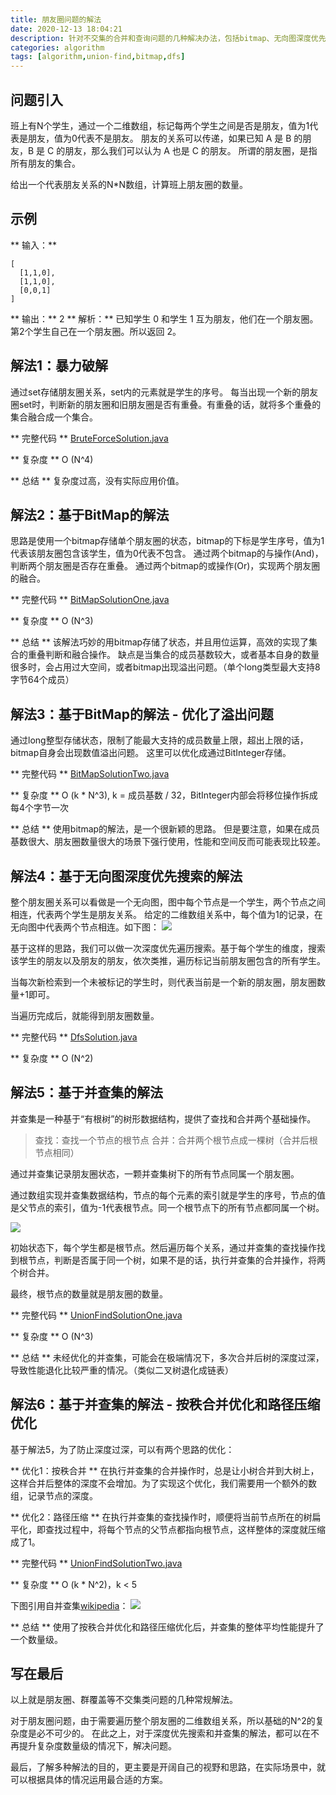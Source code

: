 ```yaml
---
title: 朋友圈问题的解法
date: 2020-12-13 18:04:21
description: 针对不交集的合并和查询问题的几种解决办法，包括bitmap、无向图深度优先搜索、并查集等
categories: algorithm
tags: [algorithm,union-find,bitmap,dfs]
---
```

## 问题引入
班上有N个学生，通过一个二维数组，标记每两个学生之间是否是朋友，值为1代表是朋友，值为0代表不是朋友。
朋友的关系可以传递，如果已知 A 是 B 的朋友，B 是 C 的朋友，那么我们可以认为 A 也是 C 的朋友。
所谓的朋友圈，是指所有朋友的集合。

给出一个代表朋友关系的N*N数组，计算班上朋友圈的数量。

## 示例
** 输入：**
```
[
  [1,1,0],
  [1,1,0],
  [0,0,1]
]
```
** 输出：**
2
** 解析：**
已知学生 0 和学生 1 互为朋友，他们在一个朋友圈。第2个学生自己在一个朋友圈。所以返回 2。

## 解法1：暴力破解
通过set存储朋友圈关系，set内的元素就是学生的序号。
每当出现一个新的朋友圈set时，判断新的朋友圈和旧朋友圈是否有重叠。有重叠的话，就将多个重叠的集合融合成一个集合。

** 完整代码 **
[BruteForceSolution.java](https://github.com/xiaye0816/BlogCode/blob/master/src/main/algorithm/disjointset/solution/bruteforce/BruteForceSolution.java)

** 复杂度 **
O (N^4)

** 总结 **
复杂度过高，没有实际应用价值。

## 解法2：基于BitMap的解法
思路是使用一个bitmap存储单个朋友圈的状态，bitmap的下标是学生序号，值为1代表该朋友圈包含该学生，值为0代表不包含。
通过两个bitmap的与操作(And)，判断两个朋友圈是否存在重叠。
通过两个bitmap的或操作(Or)，实现两个朋友圈的融合。

** 完整代码 **
[BitMapSolutionOne.java](https://github.com/xiaye0816/BlogCode/blob/master/src/main/algorithm/disjointset/solution/bitmap/BitMapSolutionOne.java)

** 复杂度 **
O (N^3)

** 总结 **
该解法巧妙的用bitmap存储了状态，并且用位运算，高效的实现了集合的重叠判断和融合操作。
缺点是当集合的成员基数较大，或者基本自身的数量很多时，会占用过大空间，或者bitmap出现溢出问题。（单个long类型最大支持8字节64个成员）

## 解法3：基于BitMap的解法 - 优化了溢出问题
通过long整型存储状态，限制了能最大支持的成员数量上限，超出上限的话，bitmap自身会出现数值溢出问题。
这里可以优化成通过BitInteger存储。

** 完整代码 **
[BitMapSolutionTwo.java](https://github.com/xiaye0816/BlogCode/blob/master/src/main/algorithm/disjointset/solution/bitmap/BitMapSolutionTwo.java)

** 复杂度 **
O (k * N^3), k = 成员基数 / 32，BitInteger内部会将移位操作拆成每4个字节一次

** 总结 **
使用bitmap的解法，是一个很新颖的思路。
但是要注意，如果在成员基数很大、朋友圈数量很大的场景下强行使用，性能和空间反而可能表现比较差。

## 解法4：基于无向图深度优先搜索的解法
整个朋友圈关系可以看做是一个无向图，图中每个节点是一个学生，两个节点之间相连，代表两个学生是朋友关系。
给定的二维数组关系中，每个值为1的记录，在无向图中代表两个节点相连。如下图：
![](https://tva1.sinaimg.cn/large/0081Kckwly1glmf8jlb8xj31480pcwih.jpg)

基于这样的思路，我们可以做一次深度优先遍历搜索。基于每个学生的维度，搜索该学生的朋友以及朋友的朋友，依次类推，遍历标记当前朋友圈包含的所有学生。

当每次新检索到一个未被标记的学生时，则代表当前是一个新的朋友圈，朋友圈数量+1即可。

当遍历完成后，就能得到朋友圈数量。

** 完整代码 **
[DfsSolution.java](https://github.com/xiaye0816/BlogCode/blob/master/src/main/algorithm/disjointset/solution/dfs/DfsSolution.java)

** 复杂度 **
O (N^2)

## 解法5：基于并查集的解法
并查集是一种基于“有根树”的树形数据结构，提供了查找和合并两个基础操作。

> 查找：查找一个节点的根节点
> 合并：合并两个根节点成一棵树（合并后根节点相同）

通过并查集记录朋友圈状态，一颗并查集树下的所有节点同属一个朋友圈。

通过数组实现并查集数据结构，节点的每个元素的索引就是学生的序号，节点的值是父节点的索引，值为-1代表根节点。同一个根节点下的所有节点都同属一个树。

![](https://tva1.sinaimg.cn/large/0081Kckwly1glmg69t5j5j30mc0b0myj.jpg)

初始状态下，每个学生都是根节点。然后遍历每个关系，通过并查集的查找操作找到根节点，判断是否属于同一个树，如果不是的话，执行并查集的合并操作，将两个树合并。

最终，根节点的数量就是朋友圈的数量。

** 完整代码 **
[UnionFindSolutionOne.java](https://github.com/xiaye0816/BlogCode/blob/master/src/main/algorithm/disjointset/solution/unionfind/UnionFindSolutionOne.java)

** 复杂度 **
O (N^3)

** 总结 **
未经优化的并查集，可能会在极端情况下，多次合并后树的深度过深，导致性能退化比较严重的情况。（类似二叉树退化成链表）

## 解法6：基于并查集的解法 - 按秩合并优化和路径压缩优化
基于解法5，为了防止深度过深，可以有两个思路的优化：

** 优化1：按秩合并 **
在执行并查集的合并操作时，总是让小树合并到大树上，这样合并后整体的深度不会增加。为了实现这个优化，我们需要用一个额外的数组，记录节点的深度。

** 优化2：路径压缩 **
在执行并查集的查找操作时，顺便将当前节点所在的树扁平化，即查找过程中，将每个节点的父节点都指向根节点，这样整体的深度就压缩成了1。

** 完整代码 **
[UnionFindSolutionTwo.java](https://github.com/xiaye0816/BlogCode/blob/master/src/main/algorithm/disjointset/solution/unionfind/UnionFindSolutionTwo.java)

** 复杂度 **
O (k * N^2)，k < 5

下图引用自并查集[wikipedia](https://zh.wikipedia.org/wiki/%E5%B9%B6%E6%9F%A5%E9%9B%86)：
![](https://tva1.sinaimg.cn/large/0081Kckwly1glmggsh59oj31xa0dc42v.jpg)

** 总结 **
使用了按秩合并优化和路径压缩优化后，并查集的整体平均性能提升了一个数量级。

## 写在最后 ##
以上就是朋友圈、群覆盖等不交集类问题的几种常规解法。

对于朋友圈问题，由于需要遍历整个朋友圈的二维数组关系，所以基础的N^2的复杂度是必不可少的。
在此之上，对于深度优先搜索和并查集的解法，都可以在不再提升复杂度数量级的情况下，解决问题。

最后，了解多种解法的目的，更主要是开阔自己的视野和思路，在实际场景中，就可以根据具体的情况运用最合适的方案。